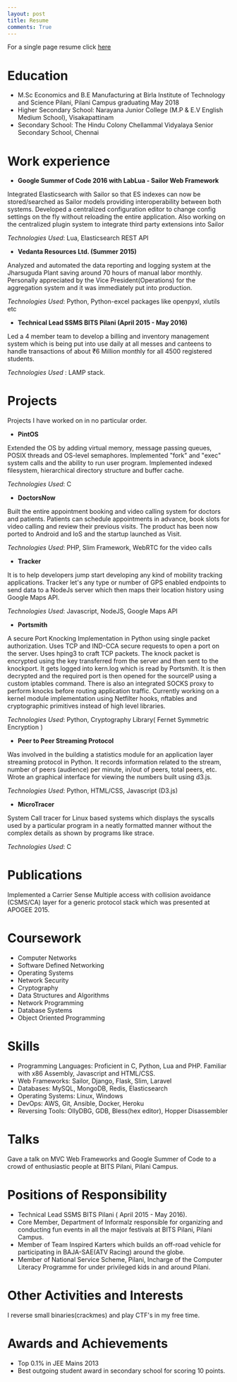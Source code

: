 ```yaml
---
layout: post
title: Resume
comments: True
---
```

For a single page resume click [here](/resume)

# Education

* M.Sc Economics and B.E Manufacturing at Birla Institute of Technology and Science Pilani, Pilani Campus graduating May 2018
* Higher Secondary School: Narayana Junior College (M.P & E.V English Medium School), Visakapattinam
* Secondary School: The Hindu Colony Chellammal Vidyalaya Senior Secondary School, Chennai

# Work experience

* **Google Summer of Code 2016 with LabLua - Sailor Web Framework**

Integrated Elasticsearch with Sailor so that ES indexes can now be stored/searched as Sailor models providing interoperability between both systems. Developed a centralized configuration editor to change config settings on the fly without reloading the entire application. Also working on the centralized plugin system to integrate third party extensions into Sailor

_Technologies Used_: Lua, Elasticsearch REST API

* **Vedanta Resources Ltd. (Summer 2015)**

Analyzed and automated the data reporting and logging system at the Jharsuguda Plant saving around 70 hours of manual labor monthly. Personally appreciated by the Vice President(Operations) for the aggregation system and it was immediately put into production. 

_Technologies Used_: Python, Python-excel packages like openpyxl, xlutils etc

* **Technical Lead  SSMS BITS Pilani (April 2015 - May 2016)**

Led a 4 member team to develop a billing and inventory management system which is being put into use daily at all messes and canteens to handle transactions of about ₹6 Million monthly for all 4500 registered students.

_Technologies Used_ : LAMP stack.

# Projects

Projects I have worked on in no particular order.

* **PintOS**

Extended the OS by adding virtual memory, message passing queues, POSIX threads and OS-level semaphores. Implemented "fork" and "exec" system calls and the ability to run user program. Implemented indexed filesystem, hierarchical directory structure and buffer cache.

_Technologies Used_: C

* **DoctorsNow**

Built the entire appointment booking and video calling system for doctors and patients. Patients can schedule appointments in advance, book slots for video calling and review their previous visits. The product has been now ported to Android and IoS and the startup launched as Visit.

_Technologies Used_: PHP, Slim Framework, WebRTC for the video calls

* **Tracker**

It is to help developers jump start developing any kind of mobility tracking applications. Tracker let's any type or number of GPS enabled endpoints to send data to a NodeJs server which then maps their location history using Google Maps API. 

_Technologies Used_: Javascript, NodeJS, Google Maps API

* **Portsmith**

A secure Port Knocking Implementation in Python using single packet authorization. Uses TCP and IND-CCA secure requests to open a port on the server. Uses hping3 to craft TCP packets. The knock packet is encrypted using the key transferred from the server and then sent to the knockport. It gets logged into kern.log which is read by Portsmith. It is then decrypted and the required port is then opened for the sourceIP using a custom iptables command. There is also an integrated SOCKS proxy to perform knocks before routing application traffic. Currently working on a kernel module implementation using Netfilter hooks, nftables and cryptographic primitives instead of high level libraries.

_Technologies Used_: Python, Cryptography Library( Fernet Symmetric Encryption )

* **Peer to Peer Streaming Protocol**

Was involved in the building a statistics module for an application layer streaming protocol in Python. It records information related to the stream, number of peers (audience) per minute, in/out of peers, total peers, etc. Wrote an graphical interface for viewing the numbers built using d3.js.

_Technologies Used_: Python, HTML/CSS, Javascript (D3.js)

* **MicroTracer**

System Call tracer for Linux based systems which displays the syscalls used by a particular program in a neatly formatted manner without the complex details as shown by programs like strace. 

_Technologies Used_: C

# Publications

Implemented a Carrier Sense Multiple access with collision avoidance (CSMS/CA) layer for a generic protocol stack which was presented at APOGEE 2015.


# Coursework

* Computer Networks
* Software Defined Networking
* Operating Systems
* Network Security
* Cryptography
* Data Structures and Algorithms
* Network Programming
* Database Systems
* Object Oriented Programming

# Skills

* Programming Languages: Proficient in C, Python, Lua and PHP. Familiar with x86 Assembly, Javascript and HTML/CSS. 
* Web Frameworks: Sailor, Django, Flask, Slim, Laravel
* Databases: MySQL, MongoDB, Redis, Elasticsearch
* Operating Systems: Linux, Windows
* DevOps: AWS, Git, Ansible, Docker, Heroku
* Reversing Tools: OllyDBG, GDB, Bless(hex editor), Hopper Disassembler

# Talks

Gave a talk on MVC Web Frameworks and Google Summer of Code to a crowd of enthusiastic people at BITS Pilani, Pilani Campus.

# Positions of Responsibility

* Technical Lead SSMS BITS Pilani ( April 2015 - May 2016).
* Core Member, Department of Informalz responsible for organizing and conducting fun events in all the major festivals at BITS Pilani, Pilani Campus.
* Member of Team Inspired Karters which builds an off-road vehicle for participating in BAJA-SAE(ATV Racing) around the globe.
* Member of National Service Scheme, Pilani, Incharge of the Computer Literacy Programme for under privileged kids in and around Pilani.

# Other Activities and Interests

I reverse small binaries(crackmes) and play CTF's in my free time. 

# Awards and Achievements

* Top 0.1% in JEE Mains 2013
* Best outgoing student award in secondary school for scoring 10 points. 
